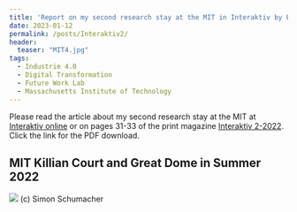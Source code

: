 ```yaml
---
title: 'Report on my second research stay at the MIT in Interaktiv by Fraunhofer IPA (German)'
date: 2023-01-12
permalink: /posts/Interaktiv2/
header:
  teaser: "MIT4.jpg"
tags:
  - Industrie 4.0
  - Digital Transformation
  - Future Work Lab
  - Massachusetts Institute of Technology
---
```


Please read the article about my second research stay at the MIT at [Interaktiv online](https://interaktiv.ipa.fraunhofer.de/technologien-menschzentrierte-produktion/ausbau-einer-transatlantischen-kooperation-mit-dem-mit/) or on pages 31-33 of the print magazine [Interaktiv 2-2022](https://www.ipa.fraunhofer.de/content/dam/ipa/de/documents/Publikationen/interaktiv/Kundenmagazin_interaktiv_02_2022.pdf). Click the link for the PDF download.


MIT Killian Court and Great Dome in Summer 2022
------
![](https://smsiscum.github.io/images/MIT4.jpg)
(c) Simon Schumacher
